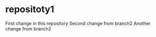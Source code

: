 # repositoty1
First change in this repository
Second change from branch2
Another change from branch2
